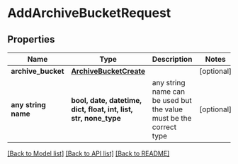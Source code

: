 # AddArchiveBucketRequest


## Properties
Name | Type | Description | Notes
------------ | ------------- | ------------- | -------------
**archive_bucket** | [**ArchiveBucketCreate**](ArchiveBucketCreate.md) |  | [optional] 
**any string name** | **bool, date, datetime, dict, float, int, list, str, none_type** | any string name can be used but the value must be the correct type | [optional]

[[Back to Model list]](../README.md#documentation-for-models) [[Back to API list]](../README.md#documentation-for-api-endpoints) [[Back to README]](../README.md)


